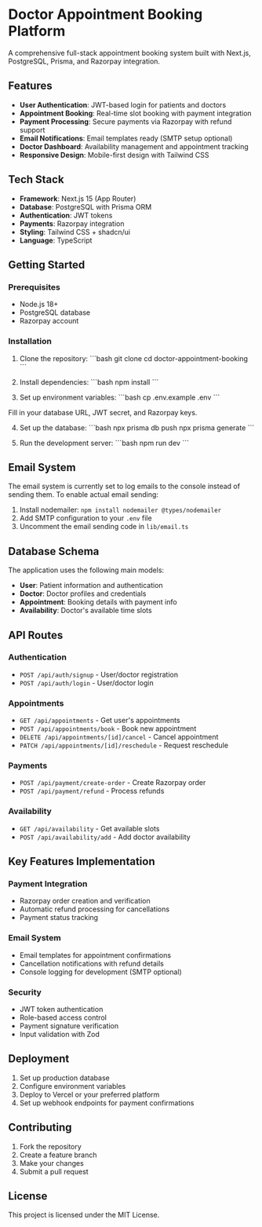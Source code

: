 # Doctor Appointment Booking Platform

A comprehensive full-stack appointment booking system built with Next.js, PostgreSQL, Prisma, and Razorpay integration.

## Features

- **User Authentication**: JWT-based login for patients and doctors
- **Appointment Booking**: Real-time slot booking with payment integration
- **Payment Processing**: Secure payments via Razorpay with refund support
- **Email Notifications**: Email templates ready (SMTP setup optional)
- **Doctor Dashboard**: Availability management and appointment tracking
- **Responsive Design**: Mobile-first design with Tailwind CSS

## Tech Stack

- **Framework**: Next.js 15 (App Router)
- **Database**: PostgreSQL with Prisma ORM
- **Authentication**: JWT tokens
- **Payments**: Razorpay integration
- **Styling**: Tailwind CSS + shadcn/ui
- **Language**: TypeScript

## Getting Started

### Prerequisites

- Node.js 18+ 
- PostgreSQL database
- Razorpay account

### Installation

1. Clone the repository:
\`\`\`bash
git clone <repository-url>
cd doctor-appointment-booking
\`\`\`

2. Install dependencies:
\`\`\`bash
npm install
\`\`\`

3. Set up environment variables:
\`\`\`bash
cp .env.example .env
\`\`\`

Fill in your database URL, JWT secret, and Razorpay keys.

4. Set up the database:
\`\`\`bash
npx prisma db push
npx prisma generate
\`\`\`

5. Run the development server:
\`\`\`bash
npm run dev
\`\`\`

## Email System

The email system is currently set to log emails to the console instead of sending them. To enable actual email sending:

1. Install nodemailer: `npm install nodemailer @types/nodemailer`
2. Add SMTP configuration to your `.env` file
3. Uncomment the email sending code in `lib/email.ts`

## Database Schema

The application uses the following main models:

- **User**: Patient information and authentication
- **Doctor**: Doctor profiles and credentials  
- **Appointment**: Booking details with payment info
- **Availability**: Doctor's available time slots

## API Routes

### Authentication
- `POST /api/auth/signup` - User/doctor registration
- `POST /api/auth/login` - User/doctor login

### Appointments
- `GET /api/appointments` - Get user's appointments
- `POST /api/appointments/book` - Book new appointment
- `DELETE /api/appointments/[id]/cancel` - Cancel appointment
- `PATCH /api/appointments/[id]/reschedule` - Request reschedule

### Payments
- `POST /api/payment/create-order` - Create Razorpay order
- `POST /api/payment/refund` - Process refunds

### Availability
- `GET /api/availability` - Get available slots
- `POST /api/availability/add` - Add doctor availability

## Key Features Implementation

### Payment Integration
- Razorpay order creation and verification
- Automatic refund processing for cancellations
- Payment status tracking

### Email System
- Email templates for appointment confirmations
- Cancellation notifications with refund details
- Console logging for development (SMTP optional)

### Security
- JWT token authentication
- Role-based access control
- Payment signature verification
- Input validation with Zod

## Deployment

1. Set up production database
2. Configure environment variables
3. Deploy to Vercel or your preferred platform
4. Set up webhook endpoints for payment confirmations

## Contributing

1. Fork the repository
2. Create a feature branch
3. Make your changes
4. Submit a pull request

## License

This project is licensed under the MIT License.
